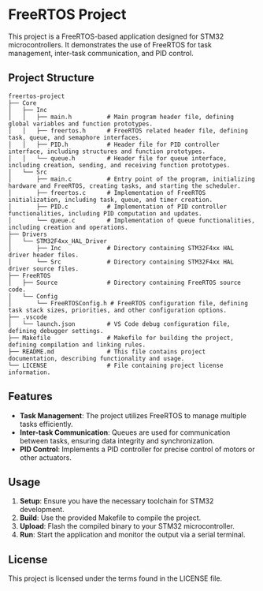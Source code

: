 # FreeRTOS Project

This project is a FreeRTOS-based application designed for STM32 microcontrollers. It demonstrates the use of FreeRTOS for task management, inter-task communication, and PID control.

## Project Structure

```
freertos-project
├── Core
│   ├── Inc
│   │   ├── main.h          # Main program header file, defining global variables and function prototypes.
│   │   ├── freertos.h      # FreeRTOS related header file, defining task, queue, and semaphore interfaces.
│   │   ├── PID.h           # Header file for PID controller interface, including structures and function prototypes.
│   │   └── queue.h         # Header file for queue interface, including creation, sending, and receiving function prototypes.
│   └── Src
│       ├── main.c          # Entry point of the program, initializing hardware and FreeRTOS, creating tasks, and starting the scheduler.
│       ├── freertos.c      # Implementation of FreeRTOS initialization, including task, queue, and timer creation.
│       ├── PID.c           # Implementation of PID controller functionalities, including PID computation and updates.
│       └── queue.c         # Implementation of queue functionalities, including creation and operations.
├── Drivers
│   └── STM32F4xx_HAL_Driver
│       ├── Inc             # Directory containing STM32F4xx HAL driver header files.
│       └── Src             # Directory containing STM32F4xx HAL driver source files.
├── FreeRTOS
│   ├── Source              # Directory containing FreeRTOS source code.
│   └── Config
│       └── FreeRTOSConfig.h # FreeRTOS configuration file, defining task stack sizes, priorities, and other configuration options.
├── .vscode
│   └── launch.json         # VS Code debug configuration file, defining debugger settings.
├── Makefile                # Makefile for building the project, defining compilation and linking rules.
├── README.md               # This file contains project documentation, describing functionality and usage.
└── LICENSE                 # File containing project license information.
```

## Features

- **Task Management**: The project utilizes FreeRTOS to manage multiple tasks efficiently.
- **Inter-task Communication**: Queues are used for communication between tasks, ensuring data integrity and synchronization.
- **PID Control**: Implements a PID controller for precise control of motors or other actuators.

## Usage

1. **Setup**: Ensure you have the necessary toolchain for STM32 development.
2. **Build**: Use the provided Makefile to compile the project.
3. **Upload**: Flash the compiled binary to your STM32 microcontroller.
4. **Run**: Start the application and monitor the output via a serial terminal.

## License

This project is licensed under the terms found in the LICENSE file.